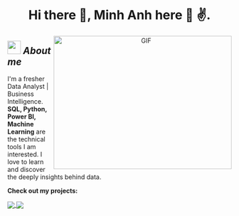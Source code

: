 
<h1 align="center">Hi there 👋, Minh Anh here 🌻 ✌️. <a href="https://100rabhcsmc.github.io/Me.io/" target="blank">
</a></h1>
<!--
**MinhAnh99/MinhAnh99** is a ✨ _special_ ✨ repository because its `README.md` (this file) appears on your GitHub profile.
[![Readme Card](https://github-readme-stats.vercel.app/api/pin/?username=MinhAnh99=github-readme-stats)](https://github.com/MinhAnh99/github-readme-stats)
-->

<a target="_blank" align="center">
  <img align="right" top="500" height="300" width="400" alt="GIF" src="https://media1.giphy.com/media/h8RDGogSns9wpOJFzR/giphy.gif?cid=ecf05e47wks48nptxhko9f0mytot0premvye82r5xd4pctxo&ep=v1_gifs_related&rid=giphy.gif&ct=g">
</a>

## <img src="https://media.giphy.com/media/ObNTw8Uzwy6KQ/giphy.gif" width="30px">&nbsp;***About me***
I'm a fresher Data Analyst | Business Intelligence.
**SQL, Python, Power BI, Machine Learning** are the technical tools I am interested. I love to learn and discover the deeply insights behind data.

__Check out my projects:__
<a href="https://github.com/MinhAnh99/SQL_Explore_E-Commerce_Dataset">
  <!-- Change the `github-readme-stats.anuraghazra1.vercel.app` to `github-readme-stats.vercel.app`  -->
<img align="center" src="https://github-readme-stats.vercel.app/api/pin/?username=MinhAnh99&repo=SQL_Explore_E-Commerce_Dataset&theme=solarized-light" />
</a> 

<a href="https://github.com/https://github.com/MinhAnh99/Python_Cohort-Analysis">
  <!-- Change the `github-readme-stats.anuraghazra1.vercel.app` to `github-readme-stats.vercel.app`  -->
<img align="center" src="https://github-readme-stats.vercel.app/api/pin/?username=MinhAnh99&repo=Python_Cohort-Analysis&theme=solarized-light" />
</a> 
 






